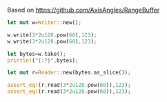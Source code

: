 Based on https://github.com/AxisAngles/RangeBuffer

```rust
let mut w=Writer::new();

w.write(3*2u128.pow(60),123);
w.write(3*2u128.pow(60),123);

let bytes=w.take();
println!("{:?}",bytes);

let mut r=Reader::new(bytes.as_slice());

assert_eq!(r.read(3*2u128.pow(60)),123);
assert_eq!(r.read(3*2u128.pow(60)),123);
```
